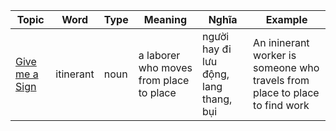 | Topic | Word | Type |Meaning | Nghĩa | Example |
|-|-|-|-|-|-|
|[Give me a Sign](https://www.vocabulary.com/lists/xqjrpegg/give-me-a-sign)|itinerant | noun | a laborer who moves from place to place| người hay đi lưu động, lang thang, bụi | An ininerant worker is someone who travels from place to place to find work|
